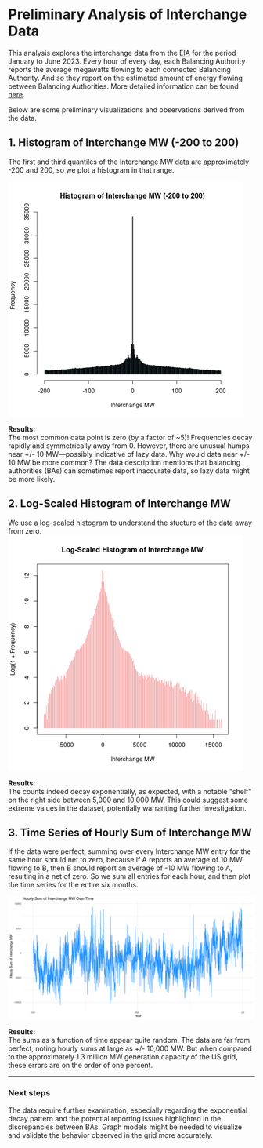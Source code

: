 # Preliminary Analysis of Interchange Data

This analysis explores the interchange data from the [EIA](https://www.eia.gov/electricity/gridmonitor/about) for the period January to June 2023. Every hour of every day, each Balancing Authority reports the average megawatts flowing to each connected Balancing Authority. And so they report on the estimated amount of energy flowing between Balancing Authorities. More detailed information can be found [here](https://www.eia.gov/electricity/gridmonitor/about).

Below are some preliminary visualizations and observations derived from the data.

## 1. Histogram of Interchange MW (-200 to 200)
The first and third quantiles of the Interchange MW data are approximately -200 and 200, so we plot a histogram in that range.

![Histogram](middle_histogram.png)



**Results:**  
The most common data point is zero (by a factor of ~5)! Frequencies decay rapidly and symmetrically away from 0. However, there are unusual humps near +/- 10 MW—possibly indicative of lazy data. Why would data near +/- 10 MW be more common? The data description mentions that balancing authorities (BAs) can sometimes report inaccurate data, so lazy data might be more likely.

## 2. Log-Scaled Histogram of Interchange MW
We use a log-scaled histogram to understand the stucture of the data away from zero.
![Log-Scaled Histogram](log_scaled_histogram.png)

**Results:**  
The counts indeed decay exponentially, as expected, with a notable "shelf" on the right side between 5,000 and 10,000 MW. This could suggest some extreme values in the dataset, potentially warranting further investigation.

## 3. Time Series of Hourly Sum of Interchange MW
If the data were perfect, summing over every Interchange MW entry for the same hour should net to zero, because if A reports an average of 10 MW flowing to B, then B should report an average of -10 MW flowing to A, resulting in a net of zero. So we sum all entries for each hour, and then plot the time series for the entire six months.

![Time Series](interchange_MW_time_series.png)

**Results:**  
The sums as a function of time appear quite random. The data are far from perfect, noting hourly sums at large as +/- 10,000 MW. But when compared to the approximately 1.3 million MW generation capacity of the US grid, these errors are on the order of one percent.


---

### Next steps

The data require further examination, especially regarding the exponential decay pattern and the potential reporting issues highlighted in the discrepancies between BAs. Graph models might be needed to visualize and validate the behavior observed in the grid more accurately.
